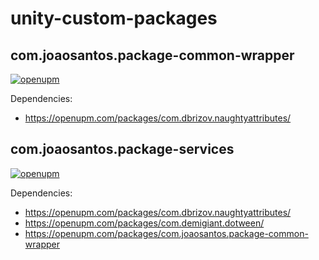 # unity-custom-packages

## com.joaosantos.package-common-wrapper

[![openupm](https://img.shields.io/npm/v/com.joaosantos.package-common-wrapper?label=openupm&registry_uri=https://package.openupm.com)](https://openupm.com/packages/com.joaosantos.package-common-wrapper/)

Dependencies:

- https://openupm.com/packages/com.dbrizov.naughtyattributes/


## com.joaosantos.package-services

[![openupm](https://img.shields.io/npm/v/com.joaosantos.package-services?label=openupm&registry_uri=https://package.openupm.com)](https://openupm.com/packages/com.joaosantos.package-services/)

Dependencies:

- https://openupm.com/packages/com.dbrizov.naughtyattributes/
- https://openupm.com/packages/com.demigiant.dotween/
- https://openupm.com/packages/com.joaosantos.package-common-wrapper
